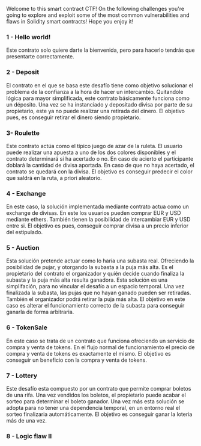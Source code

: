 Welcome to this smart contract CTF!
On the following challenges you're going to explore and exploit some of the most common vulnerabilities and flaws in Solidity smart contracts!
Hope you enjoy it!

### 1 - Hello world!
Este contrato solo quiere darte la bienvenida, pero para hacerlo tendrás que presentarte correctamente.


### 2 - Deposit
El contrato en el que se basa este desafío tiene como objetivo solucionar el problema de la confianza a la hora de hacer un intercambio. Quitandole lógica para mayor simplificada, este contrato básicamente funciona como un déposito. Una vez se ha instanciado y depositado divisa por parte de su propietario, este ya no puede realizar una retirada del dinero. 
El objetivo pues, es conseguir retirar el dinero siendo propietario.


### 3- Roulette
Este contrato actúa como el típico juego de azar de la ruleta. El usuario puede realizar una apuesta a uno de los dos colores disponibles y el contrato determinará si ha acertado o no. En caso de acierto el participante doblará la cantidad de divisa aportada. En caso de que no haya acertado, el contrato se quedará con la divisa.
El objetivo es conseguir predecir el color que saldrá en la ruta, a priori aleatorio.


### 4 - Exchange
En este caso, la solución implementada mediante contrato actua como un exchange de divisas. En este los usuarios pueden comprar EUR y USD mediante ethers. También tienen la posibilidad de intercambiar EUR y USD entre si.
El objetivo es pues, conseguir comprar divisa a un precio inferior del estipulado.


### 5 - Auction
Esta solución pretende actuar como lo haría una subasta real. Ofreciendo la posibilidad de pujar, y otorgando la subasta a la puja más alta. Es el propietario del contrato el organizador y quién decide cuando finaliza la subasta y la puja más alta resulta ganadora. Esta solución es una simplifación, para no vincular el desafío a un espacio temporal. Una vez finalizada la subasta, las pujas que no hayan ganado pueden ser retiradas. También el organizador podrá retirar la puja más alta.
El objetivo en este caso es alterar el funcionamiento correcto de la subasta para conseguir ganarla de forma arbitraria.


### 6 - TokenSale
En este caso se trata de un contrato que funciona ofreciendo un servicio de compra y venta de tokens. En el flujo normal de funcionamiento el precio de compra y venta de tokens es exactamente el mismo. 
El objetivo es conseguir un beneficio con la compra y venta de tokens. 


### 7 - Lottery
Este desafío esta compuesto por un contrato que permite comprar boletos de una rifa.
Una vez vendidos los boletos, el propietario puede acabar el sorteo para determinar el boleto ganador. 
Una vez más esta solución se adopta para no tener una dependencia temporal, en un entorno real el sorteo finalizaria automáticamente.
El objetivo es conseguir ganar la loteria más de una vez.


### 8 - Logic flaw II
